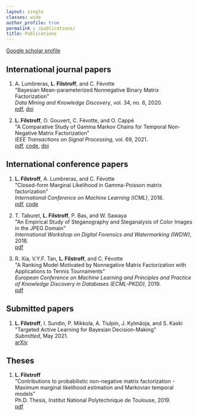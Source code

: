 ```yaml
---
layout: single
classes: wide
author_profile: true
permalink : /publications/
title: Publications
---
```


[Google scholar profile](https://scholar.google.fr/citations?user=fz8rPgUAAAAJ)

## International journal papers

1. A. Lumbreras, **L. Filstroff**, and C. Févotte <br/>
"Bayesian Mean-parameterized Nonnegative Binary Matrix Factorization" <br/>
*Data Mining and Knowledge Discovery*, vol. 34, no. 6, 2020. <br/>
[pdf](https://arxiv.org/abs/1812.06866),
[doi](https://doi.org/10.1007/s10618-020-00712-w)

2. **L. Filstroff**, O. Gouvert, C. Févotte, and O. Cappé <br/>
"A Comparative Study of Gamma Markov Chains for Temporal Non-Negative Matrix Factorization" <br/>
*IEEE Transactions on Signal Processing*, vol. 69, 2021. <br/>
[pdf](https://arxiv.org/abs/2006.12843),
[code](https://github.com/lfilstro/TemporalNMF),
[doi](https://doi.org/10.1109/TSP.2021.3060000)

## International conference papers

1. **L. Filstroff**, A. Lumbreras, and C. Févotte <br/>
"Closed-form Marginal Likelihood in Gamma-Poisson matrix factorization" <br/>
*International Conference on Machine Learning (ICML)*, 2018. <br/>
[pdf](../assets/pdfs/filstroff2018ICML.pdf),
[code]()

2. T. Taburet, **L. Filstroff**, P. Bas, and W. Sawaya <br/>
"An Empirical Study of Steganography and Steganalysis of Color Images in the JPEG Domain" <br/>
*International Workshop on Digital Forensics and Watermarking (IWDW)*, 2018. <br/>
[pdf](../assets/pdfs/taburet2018IWDW.pdf)

3. R. Xia, V.Y.F. Tan, **L. Filstroff**, and C. Févotte <br/>
"A Ranking Model Motivated by Nonnegative Matrix Factorization with Applications to Tennis Tournaments" <br/>
*European Conference on Machine Learning and Principles and Practice of Knowledge Discovery in Databases
(ECML-PKDD)*, 2019. <br/>
[pdf](../assets/pdfs/xia2019ECMLPKDD.pdf)

## Submitted papers

1. **L. Filstroff**, I. Sundin, P. Mikkola, A. Tiulpin, J. Kylmäoja, and S. Kaski <br/>
"Targeted Active Learning for Bayesian Decision-Making" <br/>
*Submitted*, May 2021. <br/>
[arXiv](https://arxiv.org/abs/2106.04193)

## Theses

1. **L. Filstroff** <br/>
"Contributions to probabilistic non-negative matrix factorization - Maximum marginal likelihood estimation and Markovian temporal models" <br/>
Ph.D. Thesis, Institut National Polytechnique de Toulouse, 2019. <br/>
[pdf](https://oatao.univ-toulouse.fr/25586/1/Filstroff_Louis.pdf)